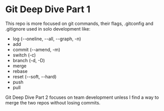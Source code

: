 # Git Deep Dive Part 1

This repo is more focused on git commands, their flags, .gitconfig and .gitignore used in solo development like:
- log (--oneline, --all, --graph, -n)
- add
- commit (--amend, -m)
- switch (-c)
- branch (-d, -D)
- merge
- rebase
- reset (--soft, --hard)
- push
- pull

Git Deep Dive Part 2 focuses on team development unless I find a way to merge the two repos without losing commits.
